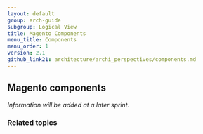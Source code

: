 ```yaml
---
layout: default
group: arch-guide
subgroup: Logical View
title: Magento Components 
menu_title: Components
menu_order: 1
version: 2.1
github_link21: architecture/archi_perspectives/components.md
---
```



<h2>Magento components</h2>
<i>Information will be added at a later sprint.</i>


<h3>Related topics</h3>

